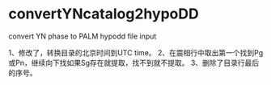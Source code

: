 # convertYNcatalog2hypoDD
convert YN phase to PALM hypodd file input

1、修改了，转换目录的北京时间到UTC time。
2、在震相行中取出第一个找到Pg或Pn，继续向下找如果Sg存在就提取，找不到就不提取。
3、删除了目录行最后的序号。
